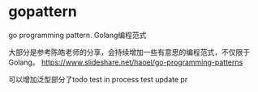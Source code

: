 # gopattern
go programming pattern. 
Golang编程范式


大部分是参考陈皓老师的分享，会持续增加一些有意思的编程范式，不仅限于Golang。
https://www.slideshare.net/haoel/go-programming-patterns


可以增加泛型部分了todo
test in process
test update pr
